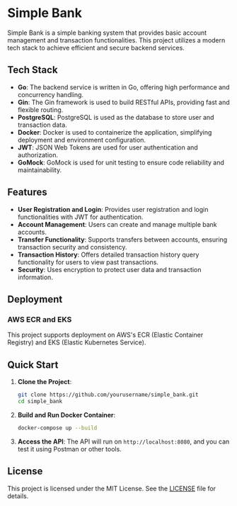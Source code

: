 # Simple Bank

Simple Bank is a simple banking system that provides basic account management and transaction functionalities. This project utilizes a modern tech stack to achieve efficient and secure backend services.

## Tech Stack

- **Go**: The backend service is written in Go, offering high performance and concurrency handling.
- **Gin**: The Gin framework is used to build RESTful APIs, providing fast and flexible routing.
- **PostgreSQL**: PostgreSQL is used as the database to store user and transaction data.
- **Docker**: Docker is used to containerize the application, simplifying deployment and environment configuration.
- **JWT**: JSON Web Tokens are used for user authentication and authorization.
- **GoMock**: GoMock is used for unit testing to ensure code reliability and maintainability.

## Features

- **User Registration and Login**: Provides user registration and login functionalities with JWT for authentication.
- **Account Management**: Users can create and manage multiple bank accounts.
- **Transfer Functionality**: Supports transfers between accounts, ensuring transaction security and consistency.
- **Transaction History**: Offers detailed transaction history query functionality for users to view past transactions.
- **Security**: Uses encryption to protect user data and transaction information.

## Deployment

### AWS ECR and EKS

This project supports deployment on AWS's ECR (Elastic Container Registry) and EKS (Elastic Kubernetes Service).
<!-- 
#### Deployment Steps -->

<!-- 1. **Build Docker Image**:
   ```bash
   docker build -t simple_bank .
   ```

2. **Push to AWS ECR**:
   - Log in to ECR:
     ```bash
     aws ecr get-login-password --region <your-region> | docker login --username AWS --password-stdin <your-account-id>.dkr.ecr.<your-region>.amazonaws.com
     ```
   - Create ECR repository:
     ```bash
     aws ecr create-repository --repository-name simple_bank
     ```
   - Tag and push the image:
     ```bash
     docker tag simple_bank:latest <your-account-id>.dkr.ecr.<your-region>.amazonaws.com/simple_bank:latest
     docker push <your-account-id>.dkr.ecr.<your-region>.amazonaws.com/simple_bank:latest
     ```

3. **Deploy to EKS**:
   - Configure `kubectl` to connect to your EKS cluster.
   - Create Kubernetes deployment and service:
     ```yaml
     apiVersion: apps/v1
     kind: Deployment
     metadata:
       name: simple-bank
     spec:
       replicas: 2
       selector:
         matchLabels:
           app: simple-bank
       template:
         metadata:
           labels:
             app: simple-bank
         spec:
           containers:
           - name: simple-bank
             image: <your-account-id>.dkr.ecr.<your-region>.amazonaws.com/simple_bank:latest
             ports:
             - containerPort: 8080
     ---
     apiVersion: v1
     kind: Service
     metadata:
       name: simple-bank
     spec:
       type: LoadBalancer
       ports:
       - port: 80
         targetPort: 8080
       selector:
         app: simple-bank
     ```
   - Apply the configuration:
     ```bash
     kubectl apply -f simple_bank_deployment.yaml
     ``` -->

## Quick Start

1. **Clone the Project**:
   ```bash
   git clone https://github.com/yourusername/simple_bank.git
   cd simple_bank
   ```

2. **Build and Run Docker Container**:
   ```bash
   docker-compose up --build
   ```

3. **Access the API**:
   The API will run on `http://localhost:8080`, and you can test it using Postman or other tools.


## License

This project is licensed under the MIT License. See the [LICENSE](LICENSE) file for details.
